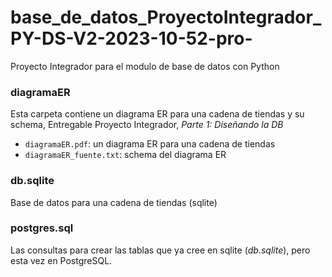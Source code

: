 # base_de_datos_ProyectoIntegrador_PY-DS-V2-2023-10-52-pro-
Proyecto Integrador para el modulo de base de datos con Python

### diagramaER
Esta carpeta contiene un diagrama ER para una cadena de tiendas y su schema, Entregable Proyecto Integrador, *Parte 1: Diseñando la DB*

- `diagramaER.pdf`: un diagrama ER para una cadena de tiendas
- `diagramaER_fuente.txt`: schema del diagrama ER

### db.sqlite
Base de datos para una cadena de tiendas (sqlite)

### postgres.sql
Las consultas para crear las tablas que ya cree en sqlite (*_db.sqlite_*), pero esta vez en PostgreSQL.
